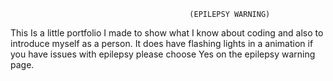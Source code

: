                                             (EPILEPSY WARNING)

This Is a little portfolio I made to show what I know about coding and also to introduce myself as a person. It does have flashing lights in a animation if you have issues with epilepsy please choose Yes on the epilepsy warning page.